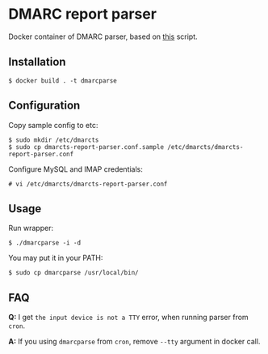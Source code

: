# DMARC report parser

Docker container of DMARC parser, based on [this](github.com/techsneeze/dmarcts-report-parser) script.

## Installation

```
$ docker build . -t dmarcparse
```

## Configuration

Copy sample config to etc:

```
$ sudo mkdir /etc/dmarcts
$ sudo cp dmarcts-report-parser.conf.sample /etc/dmarcts/dmarcts-report-parser.conf
```

Configure MySQL and IMAP credentials:

```
# vi /etc/dmarcts/dmarcts-report-parser.conf
```

## Usage

Run wrapper:

```
$ ./dmarcparse -i -d
```

You may put it in your PATH:

```
$ sudo cp dmarcparse /usr/local/bin/
```

## FAQ

**Q:** I get `the input device is not a TTY` error, when running parser from `cron`.

**A:** If you using `dmarcparse` from `cron`, remove `--tty` argument in docker call.
